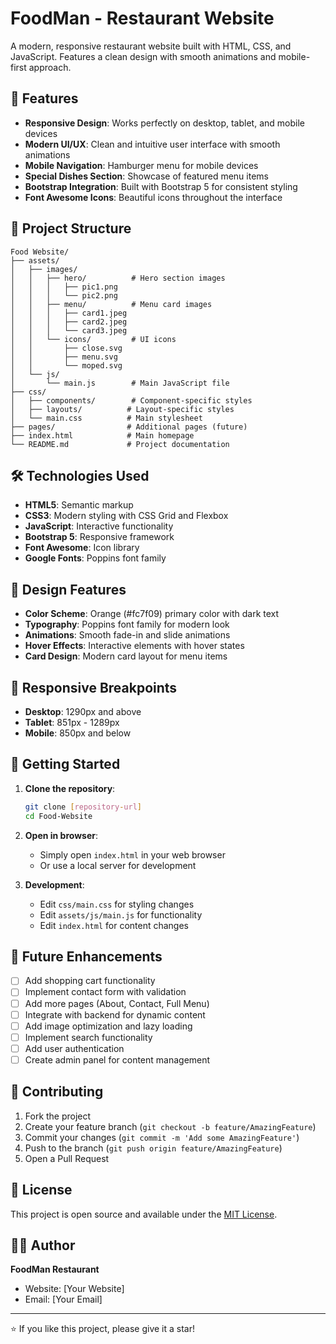 # FoodMan - Restaurant Website

A modern, responsive restaurant website built with HTML, CSS, and JavaScript. Features a clean design with smooth animations and mobile-first approach.

## 🚀 Features

- **Responsive Design**: Works perfectly on desktop, tablet, and mobile devices
- **Modern UI/UX**: Clean and intuitive user interface with smooth animations
- **Mobile Navigation**: Hamburger menu for mobile devices
- **Special Dishes Section**: Showcase of featured menu items
- **Bootstrap Integration**: Built with Bootstrap 5 for consistent styling
- **Font Awesome Icons**: Beautiful icons throughout the interface

## 📁 Project Structure

```
Food Website/
├── assets/
│   ├── images/
│   │   ├── hero/          # Hero section images
│   │   │   ├── pic1.png
│   │   │   └── pic2.png
│   │   ├── menu/          # Menu card images
│   │   │   ├── card1.jpeg
│   │   │   ├── card2.jpeg
│   │   │   └── card3.jpeg
│   │   └── icons/         # UI icons
│   │       ├── close.svg
│   │       ├── menu.svg
│   │       └── moped.svg
│   └── js/
│       └── main.js        # Main JavaScript file
├── css/
│   ├── components/        # Component-specific styles
│   ├── layouts/          # Layout-specific styles
│   └── main.css          # Main stylesheet
├── pages/                # Additional pages (future)
├── index.html            # Main homepage
└── README.md             # Project documentation
```

## 🛠️ Technologies Used

- **HTML5**: Semantic markup
- **CSS3**: Modern styling with CSS Grid and Flexbox
- **JavaScript**: Interactive functionality
- **Bootstrap 5**: Responsive framework
- **Font Awesome**: Icon library
- **Google Fonts**: Poppins font family

## 🎨 Design Features

- **Color Scheme**: Orange (#fc7f09) primary color with dark text
- **Typography**: Poppins font family for modern look
- **Animations**: Smooth fade-in and slide animations
- **Hover Effects**: Interactive elements with hover states
- **Card Design**: Modern card layout for menu items

## 📱 Responsive Breakpoints

- **Desktop**: 1290px and above
- **Tablet**: 851px - 1289px
- **Mobile**: 850px and below

## 🚀 Getting Started

1. **Clone the repository**:
   ```bash
   git clone [repository-url]
   cd Food-Website
   ```

2. **Open in browser**:
   - Simply open `index.html` in your web browser
   - Or use a local server for development

3. **Development**:
   - Edit `css/main.css` for styling changes
   - Edit `assets/js/main.js` for functionality
   - Edit `index.html` for content changes

## 📝 Future Enhancements

- [ ] Add shopping cart functionality
- [ ] Implement contact form with validation
- [ ] Add more pages (About, Contact, Full Menu)
- [ ] Integrate with backend for dynamic content
- [ ] Add image optimization and lazy loading
- [ ] Implement search functionality
- [ ] Add user authentication
- [ ] Create admin panel for content management

## 🤝 Contributing

1. Fork the project
2. Create your feature branch (`git checkout -b feature/AmazingFeature`)
3. Commit your changes (`git commit -m 'Add some AmazingFeature'`)
4. Push to the branch (`git push origin feature/AmazingFeature`)
5. Open a Pull Request

## 📄 License

This project is open source and available under the [MIT License](LICENSE).

## 👨‍💻 Author

**FoodMan Restaurant**
- Website: [Your Website]
- Email: [Your Email]

---

⭐ If you like this project, please give it a star!